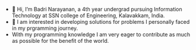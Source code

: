 - 👋 Hi, I’m Badri Narayanan, a 4th year undergrad pursuing Information Technology at SSN college of Engineering, Kalavakkam, India.
- 🌱 I am interested in developing solutions for problems I personally faced in my prgramming journey.
- With my programming knowledge I am very eager to contribute as much as possible for the benefit of the world.


<!---
narayanan08/narayanan08 is a ✨ special ✨ repository because its `README.md` (this file) appears on your GitHub profile.
You can click the Preview link to take a look at your changes.
--->
